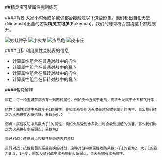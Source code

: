 ##精灵宝可梦属性克制练习

[妙蛙种子]:http://res.pokemon.name/common/pokemon/pgl/001.00.png
[小火龙]:http://res.pokemon.name/common/pokemon/pgl/004.00.png
[杰尼龟]:http://res.pokemon.name/common/pokemon/pgl/007.00.png
[皮卡丘]:http://res.pokemon.name/common/pokemon/pgl/025.00.png

####背景
大家小时候或多或少都会接触过以下这些形象，他们都出自任天堂(Nintendo)出品的游戏**精灵宝可梦**(Pokemon)，我们的练习将会围绕这个游戏展开。

![妙蛙种子] ![小火龙] ![杰尼龟] ![皮卡丘]

####目标
利用属性克制表的信息

- 计算属性组合在普通对战中的抗性
- 计算属性组合在普通对战中的弱点
- 计算属性组合在反转对战中的抗性
- 计算属性组合在反转对战中的弱点

####名词解释
```
属性：每一种宝可梦都会有一到两种属性，例如皮卡丘属于电系，而喷火龙属于火系和飞行系

抗性：属性攻防中系数小于1的属性，例如水系受到火系攻击时会收到减半的伤害，那么我们称之为水系拥有火系抗性，系数为0.5

弱点：属性攻防中系数大于1的属性，例如火系受到水系攻击时会收到加倍的伤害，那么我们称之为火系拥有水系弱点，系数为2

普通对战：遵循弱点和抗性制造伤害的对战

反转对战：抗性和弱点系数互换的对战，这种对战中原属性攻防系数小于1的变为2，大于1的变为0.5，1不变，例如反转对战中水系拥有火系弱点，而火系拥有水系抗性。
```